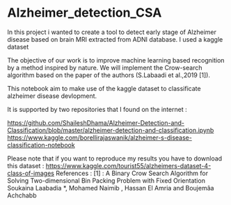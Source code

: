 # Alzheimer_detection_CSA
In this project i wanted to create a tool to detect early stage of Alzheimer disease based on brain MRI extracted from ADNI database. I used a kaggle dataset


The objective of our work is to improve machine learning based recognition by a method inspired by nature. We will implement the Crow-search algorithm based on the paper of the authors (S.Labaadi et al.,2019 [1]).


This notebook aim to make use of the kaggle dataset to classificate alzheimer disease devlopment.

It is supported by two repositories that I found on the internet :

https://github.com/ShaileshDhama/Alzheimer-Detection-and-Classification/blob/master/alzheimer-detection-and-classification.ipynb
https://www.kaggle.com/borellirajaswanik/alzheimer-s-disease-classification-notebook

Please note that if you want to reproduce my results you have to download this dataset : https://www.kaggle.com/tourist55/alzheimers-dataset-4-class-of-images
References :
[1] : A Binary Crow Search Algorithm for Solving Two-dimensional Bin Packing Problem with Fixed Orientation Soukaina Laabadia *, Mohamed Naimib , Hassan El Amria and Boujemâa Achchabb
